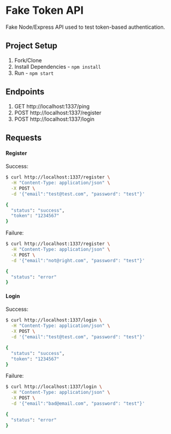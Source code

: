 # Fake Token API

Fake Node/Express API used to test token-based authentication.

## Project Setup

1. Fork/Clone
1. Install Dependencies - `npm install`
1. Run - `npm start`

## Endpoints

1. GET http://localhost:1337/ping
1. POST http://localhost:1337/register
1. POST http://localhost:1337/login

## Requests

#### Register

Success:

```sh
$ curl http://localhost:1337/register \
  -H "Content-Type: application/json" \
  -X POST \
  -d '{"email":"test@test.com", "password": "test"}'

{
  "status": "success",
  "token": "1234567"
}
```

Failure:

```sh
$ curl http://localhost:1337/register \
  -H "Content-Type: application/json" \
  -X POST \
  -d '{"email":"not@right.com", "password": "test"}'

{
  "status": "error"
}
```

#### Login

Success:

```sh
$ curl http://localhost:1337/login \
  -H "Content-Type: application/json" \
  -X POST \
  -d '{"email":"test@test.com", "password": "test"}'

{
  "status": "success",
  "token": "1234567"
}
```

Failure:

```sh
$ curl http://localhost:1337/login \
  -H "Content-Type: application/json" \
  -X POST \
  -d '{"email":"bad@email.com", "password": "test"}'

{
  "status": "error"
}
```
